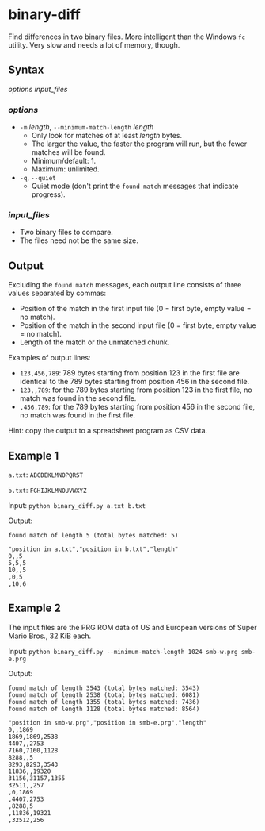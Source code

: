# binary-diff
Find differences in two binary files. More intelligent than the Windows `fc` utility. Very slow and needs a lot of memory, though.

## Syntax
*options* *input_files*

### *options*
* `-m` *length*, `--minimum-match-length` *length*
  * Only look for matches of at least *length* bytes.
  * The larger the value, the faster the program will run, but the fewer matches will be found.
  * Minimum/default: 1.
  * Maximum: unlimited.
* `-q`, `--quiet`
  * Quiet mode (don't print the `found match` messages that indicate progress).

### *input_files*
* Two binary files to compare.
* The files need not be the same size.

## Output
Excluding the `found match` messages, each output line consists of three values separated by commas:
* Position of the match in the first input file (0 = first byte, empty value = no match).
* Position of the match in the second input file (0 = first byte, empty value = no match).
* Length of the match or the unmatched chunk.

Examples of output lines:
* `123,456,789`: 789 bytes starting from position 123 in the first file are identical to the 789 bytes starting from position 456 in the second file.
* `123,,789`: for the 789 bytes starting from position 123 in the first file, no match was found in the second file.
* `,456,789`: for the 789 bytes starting from position 456 in the second file, no match was found in the first file.

Hint: copy the output to a spreadsheet program as CSV data.

## Example 1
`a.txt`: `ABCDEKLMNOPQRST`

`b.txt`: `FGHIJKLMNOUVWXYZ`

Input: `python binary_diff.py a.txt b.txt`

Output:
```
found match of length 5 (total bytes matched: 5)

"position in a.txt","position in b.txt","length"
0,,5
5,5,5
10,,5
,0,5
,10,6
```

## Example 2
The input files are the PRG ROM data of US and European versions of Super Mario Bros., 32 KiB each.

Input: `python binary_diff.py --minimum-match-length 1024 smb-w.prg smb-e.prg`

Output:
```
found match of length 3543 (total bytes matched: 3543)
found match of length 2538 (total bytes matched: 6081)
found match of length 1355 (total bytes matched: 7436)
found match of length 1128 (total bytes matched: 8564)

"position in smb-w.prg","position in smb-e.prg","length"
0,,1869
1869,1869,2538
4407,,2753
7160,7160,1128
8288,,5
8293,8293,3543
11836,,19320
31156,31157,1355
32511,,257
,0,1869
,4407,2753
,8288,5
,11836,19321
,32512,256
```
